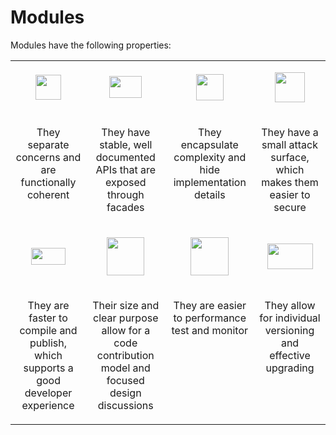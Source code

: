 # Modules

Modules have the following properties:

<table border=0 cellspacing=0 cellpadding=0>
 <tr>
  <td width=160>
    <p align=center>
        <span>
            <img width=41 height=40
            src="https://cloudblogs.microsoft.com/uploads/prod/sites/4/2019/08/image015.png">
        </span>
    </p>
  </td>
  <td width=160'>
    <p align=center>
        <span>
            <img width=52 height=35
            src="https://cloudblogs.microsoft.com/uploads/prod/sites/4/2019/08/image016.png">
        </span>
    </p>
  </td>
  <td width=160>
    <p align=center>
        <span>
            <img width=44 height=42
            src="https://cloudblogs.microsoft.com/uploads/prod/sites/4/2019/08/image017.jpg">
            </span>
        </p>
  </td>
  <td width=160>
    <p align=center>
        <span >
            <img width=48 height=48
            src="https://cloudblogs.microsoft.com/uploads/prod/sites/4/2019/08/image019.png">
        </span>
    </p>
  </td>
 </tr>
 <tr>
  <td width=160 valign=top>
    <p align=center>They separate concerns and are
    functionally coherent
    </p>
  </td>
  <td width=160 valign=top>
    <p align=center>They have stable, well documented APIs
    that are exposed through facades
    </p>
  </td>
  <td width=160 valign=top>
    <p align=center>They encapsulate complexity and hide
    implementation details
    </p>
  </td>
  <td width=160 valign=top>
    <p align=center>They have a small attack surface, which
    makes them easier to secure
    </p>
  </td>
 </tr>
 <tr>
  <td width=160>
    <p align=center>
        <span >
            <img width=55 height=27
            src="https://cloudblogs.microsoft.com/uploads/prod/sites/4/2019/08/image020.png">
        </span>
    </p>
  </td>
  <td width=160>
    <p align=center>
        <span >
            <img width=60 height=61
            src="https://cloudblogs.microsoft.com/uploads/prod/sites/4/2019/08/image021.jpg">
        </span>
    </p>
  </td>
  <td width=160>
    <p align=center>
        <span >
            <img width=61 height=61
            src="https://cloudblogs.microsoft.com/uploads/prod/sites/4/2019/08/image022.jpg">
        </span>
    </p>
  </td>
  <td width=160>
    <p align=center>
        <span >
            <img width=73 height=41
            src="https://cloudblogs.microsoft.com/uploads/prod/sites/4/2019/08/image023.png">
        </span>
    </p>
  </td>
 </tr>
 <tr>
  <td width=160 valign=top>
    <p align=center>They are faster to compile and publish,
    which supports a good developer experience</p>
  </td>
  <td width=160 valign=top>
    <p align=center>Their size and clear purpose allow for
    a code contribution model and focused design discussions</p>
  </td>
  <td width=160 valign=top>
    <p align=center>They are easier to performance test and
    monitor</p>
  </td>
    <td width=160 valign=top>
    <p align=center>They allow for individual versioning
    and effective upgrading</p>
  </td>
 </tr>
</table>